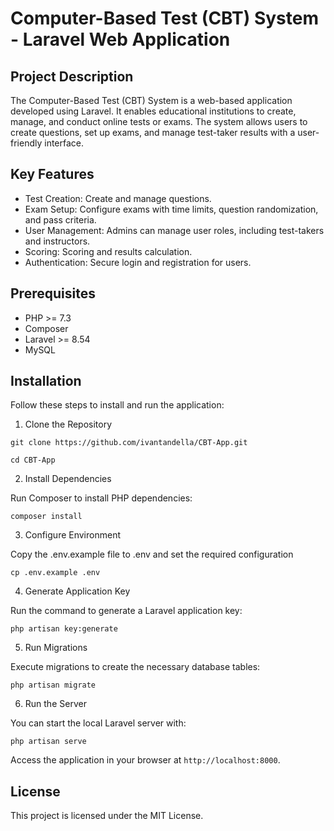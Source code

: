 # Computer-Based Test (CBT) System - Laravel Web Application

## Project Description
The Computer-Based Test (CBT) System is a web-based application developed using Laravel. It enables educational institutions to create, manage, and conduct online tests or exams. The system allows users to create questions, set up exams, and manage test-taker results with a user-friendly interface.

## Key Features
- Test Creation: Create and manage questions.
- Exam Setup: Configure exams with time limits, question randomization, and pass criteria.
- User Management: Admins can manage user roles, including test-takers and instructors.
- Scoring: Scoring and results calculation.
- Authentication: Secure login and registration for users.

## Prerequisites
- PHP >= 7.3
- Composer
- Laravel >= 8.54
- MySQL 

## Installation
Follow these steps to install and run the application:

1. Clone the Repository

`git clone https://github.com/ivantandella/CBT-App.git`

`cd CBT-App`

2. Install Dependencies

Run Composer to install PHP dependencies:

`composer install`

3. Configure Environment

Copy the .env.example file to .env and set the required configuration

`cp .env.example .env`

4. Generate Application Key

Run the command to generate a Laravel application key:

`php artisan key:generate`

5. Run Migrations

Execute migrations to create the necessary database tables:

`php artisan migrate`

6. Run the Server

You can start the local Laravel server with:

`php artisan serve`

Access the application in your browser at `http://localhost:8000`.

## License
This project is licensed under the MIT License.
